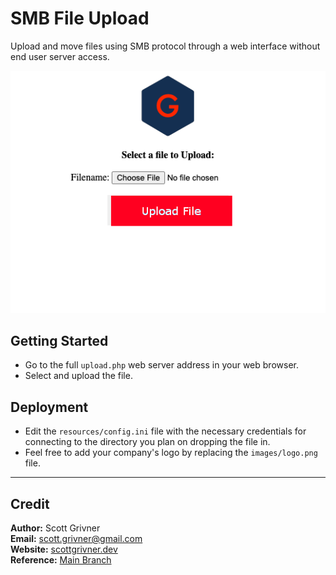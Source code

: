 # SMB File Upload
Upload and move files using SMB protocol through a web interface without end user server access.

![Demo](./images/demo.png)

## Getting Started
- Go to the full ``upload.php`` web server address in your web browser.
- Select and upload the file.

## Deployment
- Edit the ``resources/config.ini`` file with the necessary credentials for connecting to the directory you plan on dropping the file in.
- Feel free to add your company's logo by replacing the ``images/logo.png`` file.

-----

## Credit
**Author:** Scott Grivner <br>
**Email:** scott.grivner@gmail.com <br>
**Website:** [scottgrivner.dev](https://www.scottgriv.dev) <br>
**Reference:** [Main Branch](https://github.com/scottgriv/php-web_utilities)
